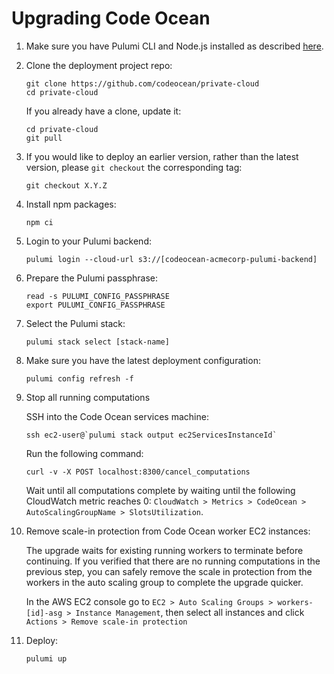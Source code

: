 # Upgrading Code Ocean

1. Make sure you have Pulumi CLI and Node.js installed as described [here](./pulumi.md).
1. Clone the deployment project repo:
    ```
    git clone https://github.com/codeocean/private-cloud
    cd private-cloud
    ```
    If you already have a clone, update it:
    ```
    cd private-cloud
    git pull
    ```
1. If you would like to deploy an earlier version, rather than the latest version, please `git checkout` the corresponding tag:
    ```
    git checkout X.Y.Z
    ```
1. Install npm packages:
    ```
    npm ci
    ```
1. Login to your Pulumi backend:
    ```
    pulumi login --cloud-url s3://[codeocean-acmecorp-pulumi-backend]
    ```
1. Prepare the Pulumi passphrase:
    ```
    read -s PULUMI_CONFIG_PASSPHRASE
    export PULUMI_CONFIG_PASSPHRASE
    ```
1. Select the Pulumi stack:
    ```
    pulumi stack select [stack-name]
    ```
1. Make sure you have the latest deployment configuration:
    ```
    pulumi config refresh -f
    ```
1. Stop all running computations

    SSH into the Code Ocean services machine:
    ```
    ssh ec2-user@`pulumi stack output ec2ServicesInstanceId`
    ```
    Run the following command:
    ```
    curl -v -X POST localhost:8300/cancel_computations
    ```
    Wait until all computations complete by waiting until the following CloudWatch metric
    reaches 0: `CloudWatch > Metrics > CodeOcean > AutoScalingGroupName > SlotsUtilization`.
1. Remove scale-in protection from Code Ocean worker EC2 instances:

    The upgrade waits for existing running workers to terminate before continuing. If you
    verified that there are no running computations in the previous step, you can safely
    remove the scale in protection from the workers in the auto scaling group to complete the upgrade quicker.

    In the AWS EC2 console go to `EC2 > Auto Scaling Groups > workers-[id]-asg > Instance
    Management`, then select all instances and click `Actions > Remove scale-in protection`
1. Deploy:
    ```
    pulumi up
    ```
